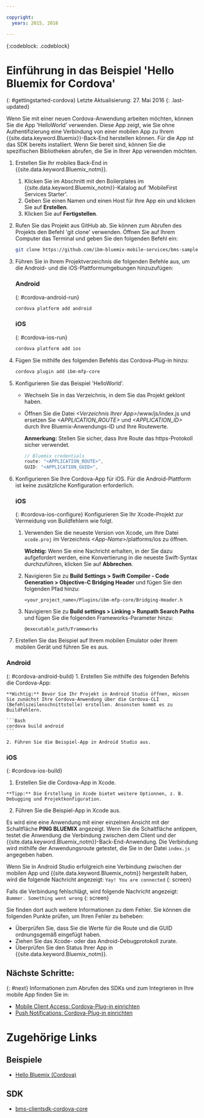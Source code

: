 ```yaml
---

copyright:
  years: 2015, 2016

---
```

<!-- Attribute definitions -->
{:codeblock: .codeblock}

# Einführung in das Beispiel 'Hello Bluemix for Cordova'
{: #gettingstarted-cordova}
Letzte Aktualisierung: 27. Mai 2016
{: .last-updated}

Wenn Sie mit einer neuen Cordova-Anwendung arbeiten möchten, können Sie die App 'HelloWorld' verwenden. Diese App zeigt, wie Sie ohne Authentifizierung eine Verbindung von einer mobilen App zu Ihrem {{site.data.keyword.Bluemix}}-Back-End herstellen können. Für die App ist das SDK bereits installiert. Wenn Sie bereit sind, können Sie die spezifischen Bibliotheken abrufen, die Sie in Ihrer App verwenden möchten.

1. Erstellen Sie Ihr mobiles Back-End in {{site.data.keyword.Bluemix_notm}}.

	1. Klicken Sie im Abschnitt mit den Boilerplates im {{site.data.keyword.Bluemix_notm}}-Katalog auf 'MobileFirst Services Starter'.
	1. Geben Sie einen Namen und einen Host für Ihre App ein und klicken Sie auf **Erstellen**.
	1. Klicken Sie auf **Fertigstellen**.

2. Rufen Sie das Projekt aus GitHub ab. Sie können zum Abrufen des Projekts den Befehl 'git clone' verwenden. Öffnen Sie auf Ihrem Computer das Terminal und geben Sie den folgenden Befehl ein:

	```Bash
	git clone https://github.com/ibm-bluemix-mobile-services/bms-samples-cordova-helloworld
	```

3. Führen Sie in Ihrem Projektverzeichnis die folgenden Befehle aus, um die Android- und die iOS-Plattformumgebungen hinzuzufügen:

	### Android
	{: #cordova-android-run}

	```Bash
	cordova platform add android
	```

	### iOS
	{: #cordova-ios-run}

	```Bash
	cordova platform add ios
	```

4. Fügen Sie mithilfe des folgenden Befehls das Cordova-Plug-in hinzu:

	```Bash
	cordova plugin add ibm-mfp-core
	```

5. Konfigurieren Sie das Beispiel 'HelloWorld'.

	* Wechseln Sie in das Verzeichnis, in dem Sie das Projekt geklont haben.
	* Öffnen Sie die Datei *&lt;Verzeichnis Ihrer App&gt;*/www/js/index.js und ersetzen Sie *&lt;APPLICATION_ROUTE&gt;* und *&lt;APPLICATION_ID&gt;* durch Ihre Bluemix-Anwendungs-ID und Ihre Routewerte.

		**Anmerkung:** Stellen Sie sicher, dass Ihre Route das https-Protokoll sicher verwendet.

		```Javascript
		// Bluemix credentials
		route: "<APPLICATION_ROUTE>",
		GUID: "<APPLICATION_GUID>",
		```

6. Konfigurieren Sie Ihre Cordova-App für iOS. Für die Android-Plattform ist keine zusätzliche Konfiguration erforderlich.

	### iOS
	{: #cordova-ios-configure}
  Konfigurieren Sie Ihr Xcode-Projekt zur Vermeidung von Buildfehlern wie folgt.

	1. Verwenden Sie die neueste Version von Xcode, um Ihre Datei `xcode.proj` im Verzeichnis *&lt;App-Name&gt;*/platforms/ios zu öffnen.

		**Wichtig:** Wenn Sie eine Nachricht erhalten, in der Sie dazu aufgefordert werden, eine Konvertierung in die neueste Swift-Syntax durchzuführen, klicken Sie auf **Abbrechen**.

	2. Navigieren Sie zu **Build Settings > Swift Compiler - Code Generation > Objective-C Bridging Header** und fügen Sie den folgenden Pfad hinzu:

		```
		<your_project_name>/Plugins/ibm-mfp-core/Bridging-Header.h
		```

	3. Navigieren Sie zu **Build settings > Linking > Runpath Search Paths** und fügen Sie die folgenden Frameworks-Parameter hinzu:

		```
		@executable_path/Frameworks
		```

7. Erstellen Sie das Beispiel auf Ihrem mobilen Emulator oder Ihrem mobilen Gerät und führen Sie es aus.

  ### Android
  {: #cordova-android-build}
	1. Erstellen Sie mithilfe des folgenden Befehls die Cordova-App:

    **Wichtig:** Bevor Sie Ihr Projekt in Android Studio öffnen, müssen Sie zunächst Ihre Cordova-Anwendung über die Cordova-CLI (Befehlszeilenschnittstelle) erstellen. Ansonsten kommt es zu Buildfehlern.

	```Bash
	cordova build android
	```

	2. Führen Sie die Beispiel-App in Android Studio aus.

  ### iOS
  {: #cordova-ios-build}
  1. Erstellen Sie die Cordova-App in Xcode.

    **Tipp:** Die Erstellung in Xcode bietet weitere Optionnen, z. B. Debugging und Projektkonfiguration.

  2. Führen Sie die Beispiel-App in Xcode aus.

Es wird eine eine Anwendung mit einer einzelnen Ansicht mit der Schaltfläche **PING BLUEMIX** angezeigt. Wenn Sie die Schaltfläche antippen, testet die Anwendung die Verbindung zwischen dem Client und der {{site.data.keyword.Bluemix_notm}}-Back-End-Anwendung. Die Verbindung wird mithilfe der Anwendungsroute getestet, die Sie in der Datei `index.js` angegeben haben.

<!--
![Hello World application successfully connected to Bluemix](images/yayconnected.jpg "Figure 1. Hello World application successfully connected to Bluemix")
-->

  Wenn Sie in Android Studio erfolgreich eine Verbindung zwischen der mobilen App und {{site.data.keyword.Bluemix_notm}} hergestellt haben, wird die folgende Nachricht angezeigt:
  `Yay! You are connected`
  {: screen}


<!--![Hello World application not connected to Bluemix](images/bummer_android.jpg "Figure 2. Hello World application not connected to Bluemix")-->

Falls die Verbindung fehlschlägt, wird folgende Nachricht angezeigt:
  `Bummer. Something went wrong`
  {: screen}
   
Sie finden dort auch weitere Informationen zu dem Fehler. Sie können die folgenden Punkte prüfen, um Ihren Fehler zu beheben:

- Überprüfen Sie, dass Sie die Werte für die Route und die GUID ordnungsgemäß eingefügt haben.
- Ziehen Sie das Xcode- oder das Android-Debugprotokoll zurate.
- Überprüfen Sie den Status Ihrer App in {{site.data.keyword.Bluemix_notm}}.

## Nächste Schritte:
{: #next}
Informationen zum Abrufen des SDKs und zum Integrieren in Ihre mobile App finden Sie in:
* [Mobile Client Access: Cordova-Plug-in einrichten](../../services/mobileaccess/getting-started-cordova.html)
* [Push Notifications: Cordova-Plug-in einrichten](../../services/mobilepush/enablepush_cordova.html#setup_sdk_cordova)

# Zugehörige Links

## Beispiele
   * [Hello Bluemix (Cordova)](https://github.com/ibm-bluemix-mobile-services/bms-samples-cordova-helloworld)

## SDK
   * [bms-clientsdk-cordova-core](https://github.com/ibm-bluemix-mobile-services/bms-clientsdk-cordova-plugin-core)

<!--## api
   * [Core API](https://www.{DomainName}/docs/api/content/api/mobilefirst/cordova/core-api-doc/overview-summary.html)
-->
